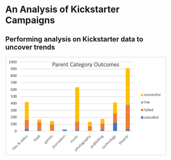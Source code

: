 # An Analysis of Kickstarter Campaigns
Performing analysis on Kickstarter data to uncover trends
---
![Picture1.png](https://github.com/crkaide/kickstarter-analysis/blob/main/Picture1.png?raw=true)
